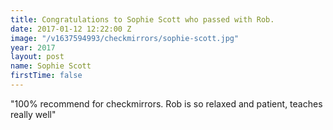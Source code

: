 ```yaml
---
title: Congratulations to Sophie Scott who passed with Rob.
date: 2017-01-12 12:22:00 Z
image: "/v1637594993/checkmirrors/sophie-scott.jpg"
year: 2017
layout: post
name: Sophie Scott
firstTime: false
---
```


"100% recommend for checkmirrors. Rob is so relaxed and patient, teaches really well"
